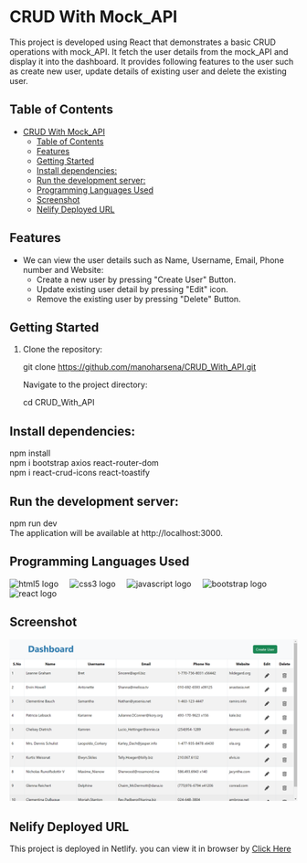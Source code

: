 # CRUD With Mock_API

This project is developed using React that demonstrates a basic CRUD operations with mock_API. It fetch the user details from the mock_API and display it into the dashboard. It provides following features to the user such as create new user, update details of existing user and delete the existing user.

## Table of Contents

- [CRUD With Mock\_API](#crud-with-mock_api)
  - [Table of Contents](#table-of-contents)
  - [Features](#features)
  - [Getting Started](#getting-started)
  - [Install dependencies:](#install-dependencies)
  - [Run the development server:](#run-the-development-server)
  - [Programming Languages Used](#programming-languages-used)
  - [Screenshot](#screenshot)
  - [Nelify Deployed URL](#nelify-deployed-url)


## Features
- We can view the user details such as Name, Username, Email, Phone number and Website:
  - Create a new user by pressing "Create User" Button.
  - Update existing user detail by pressing "Edit" icon.
  - Remove the existing user by pressing "Delete" Button.

## Getting Started

1. Clone the repository:

   git clone https://github.com/manoharsena/CRUD_With_API.git
   
   Navigate to the project directory:

   cd CRUD_With_API

## Install dependencies:

npm install <br/>
npm i bootstrap axios react-router-dom <br/>
npm i react-crud-icons react-toastify

## Run the development server:

npm run dev <br/>
The application will be available at http://localhost:3000.

## Programming Languages Used

<div align="left">
  <img src="https://cdn.jsdelivr.net/gh/devicons/devicon/icons/html5/html5-original.svg" height="40" alt="html5 logo"  />
  <img width="12" />

  <img src="https://cdn.jsdelivr.net/gh/devicons/devicon/icons/css3/css3-original.svg" height="40" alt="css3 logo"  />
  <img width="12" />

  <img src="https://cdn.jsdelivr.net/gh/devicons/devicon/icons/javascript/javascript-original.svg" height="40" alt="javascript logo"  />
  <img width="12" />

  <img src="https://cdn.jsdelivr.net/gh/devicons/devicon/icons/bootstrap/bootstrap-original.svg" height="40" alt="bootstrap logo"  />
  <img width="12" />
  
  <img src="https://skillicons.dev/icons?i=react" height="40" alt="react logo"  />
</div>

## Screenshot

![Output](<Output Screenshot.png>)

## Nelify Deployed URL

This project is deployed in Netlify. you can view it in browser by [Click Here](https://crud-with-api.netlify.app/)
